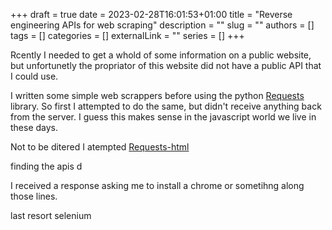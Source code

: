 +++ 
draft = true
date = 2023-02-28T16:01:53+01:00
title = "Reverse engineering APIs for web scraping"
description = ""
slug = ""
authors = []
tags = []
categories = []
externalLink = ""
series = []
+++

Rcently I needed to get a whold of some information on a public website, but unfortunetly the propriator of this website did not have a public API that I could use. 

I written some simple web scrappers before using the python [Requests](https://requests.readthedocs.io/en/latest/) library. So first I attempted to do the same, but didn't receive anything back from the server. I guess this makes sense in the javascript world we live in these days. 

Not to be ditered I atempted
[Requests-html](https://requests.readthedocs.io/projects/requests-html/en/latest/)

finding the apis
d

I received a response asking me to install a chrome or sometihng along those lines.  

last resort selenium

